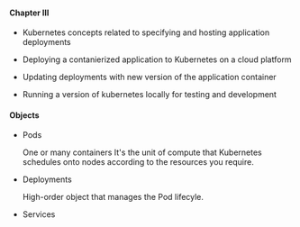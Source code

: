 #### Chapter III

- Kubernetes concepts related to specifying and hosting application deployments

- Deploying a contanierized application to Kubernetes on a cloud platform

- Updating deployments with new version of the application container

- Running a version of kubernetes locally for testing and development


#### Objects

- Pods

	One or many containers
	It's the unit of compute that Kubernetes schedules onto nodes according to the resources you require.
	

- Deployments

	High-order object that manages the Pod lifecyle.


- Services

	

	
